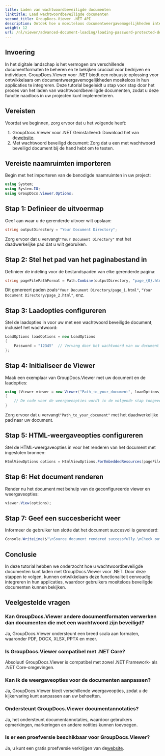 ```yaml
---
title: Laden van wachtwoordbeveiligde documenten
linktitle: Laad wachtwoordbeveiligde documenten
second_title: GroupDocs.Viewer .NET API
description: Ontdek hoe u moeiteloos documentweergavemogelijkheden integreert in uw .NET-toepassingen met GroupDocs.Viewer. Deze tutorial biedt een uitgebreide, stapsgewijze handleiding.
weight: 12
url: /nl/viewer/advanced-document-loading/loading-password-protected-document/
---
```

## Invoering

In het digitale landschap is het vermogen om verschillende documentformaten te beheren en te bekijken cruciaal voor bedrijven en individuen. GroupDocs.Viewer voor .NET biedt een robuuste oplossing voor ontwikkelaars om documentweergavemogelijkheden moeiteloos in hun applicaties te integreren. Deze tutorial begeleidt u stap voor stap door het proces van het laden van wachtwoordbeveiligde documenten, zodat u deze functie naadloos in uw projecten kunt implementeren.

## Vereisten

Voordat we beginnen, zorg ervoor dat u het volgende heeft:

1.  GroupDocs.Viewer voor .NET Geïnstalleerd: Download het van de[website](https://releases.groupdocs.com/viewer/net/).
2. Met wachtwoord beveiligd document: Zorg dat u een met wachtwoord beveiligd document bij de hand hebt om te testen.

## Vereiste naamruimten importeren

Begin met het importeren van de benodigde naamruimten in uw project:

```csharp
using System;
using System.IO;
using GroupDocs.Viewer.Options;
```

## Stap 1: Definieer de uitvoermap

Geef aan waar u de gerenderde uitvoer wilt opslaan:

```csharp
string outputDirectory = "Your Document Directory";
```
 Zorg ervoor dat u vervangt`"Your Document Directory"` met het daadwerkelijke pad dat u wilt gebruiken.

## Stap 2: Stel het pad van het paginabestand in

Definieer de indeling voor de bestandspaden van elke gerenderde pagina:

```csharp
string pageFilePathFormat = Path.Combine(outputDirectory, "page_{0}.html");
```

 Dit genereert paden zoals`"Your Document Directory/page_1.html"`, `"Your Document Directory/page_2.html"`, enz.

## Stap 3: Laadopties configureren

Stel de laadopties in voor uw met een wachtwoord beveiligde document, inclusief het wachtwoord:

```csharp
LoadOptions loadOptions = new LoadOptions
{
    Password = "12345"  // Vervang door het wachtwoord van uw document
};
```

## Stap 4: Initialiseer de Viewer

Maak een exemplaar van GroupDocs.Viewer met uw document en de laadopties:

```csharp
using (Viewer viewer = new Viewer("Path_to_your_document", loadOptions))
{
    // De code voor de weergaveopties wordt in de volgende stap toegevoegd.
}
```
 Zorg ervoor dat u vervangt`"Path_to_your_document"` met het daadwerkelijke pad naar uw document.

## Stap 5: HTML-weergaveopties configureren

Stel de HTML-weergaveopties in voor het renderen van het document met ingesloten bronnen:

```csharp
HtmlViewOptions options = HtmlViewOptions.ForEmbeddedResources(pageFilePathFormat);
```

## Stap 6: Het document renderen

Render nu het document met behulp van de geconfigureerde viewer en weergaveopties:

```csharp
viewer.View(options);
```

## Stap 7: Geef een succesbericht weer

Informeer de gebruiker ten slotte dat het document succesvol is gerenderd:

```csharp
Console.WriteLine($"\nSource document rendered successfully.\nCheck output in {outputDirectory}.");
```

## Conclusie

In deze tutorial hebben we onderzocht hoe u wachtwoordbeveiligde documenten kunt laden met GroupDocs.Viewer voor .NET. Door deze stappen te volgen, kunnen ontwikkelaars deze functionaliteit eenvoudig integreren in hun applicaties, waardoor gebruikers moeiteloos beveiligde documenten kunnen bekijken.

## Veelgestelde vragen

### Kan GroupDocs.Viewer andere documentformaten verwerken dan documenten die met een wachtwoord zijn beveiligd?

Ja, GroupDocs.Viewer ondersteunt een breed scala aan formaten, waaronder PDF, DOCX, XLSX, PPTX en meer.

### Is GroupDocs.Viewer compatibel met .NET Core?

Absoluut! GroupDocs.Viewer is compatibel met zowel .NET Framework- als .NET Core-omgevingen.

### Kan ik de weergaveopties voor de documenten aanpassen?

Ja, GroupDocs.Viewer biedt verschillende weergaveopties, zodat u de kijkervaring kunt aanpassen aan uw behoeften.

### Ondersteunt GroupDocs.Viewer documentannotaties?

Ja, het ondersteunt documentannotaties, waardoor gebruikers opmerkingen, markeringen en andere notities kunnen toevoegen.

### Is er een proefversie beschikbaar voor GroupDocs.Viewer?

 Ja, u kunt een gratis proefversie verkrijgen van de[website](https://releases.groupdocs.com/).